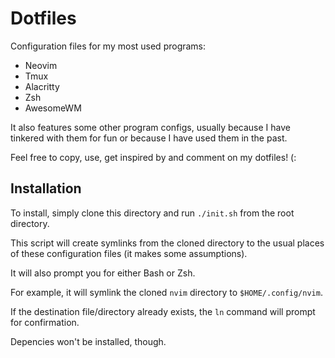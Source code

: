 # Dotfiles

Configuration files for my most used programs:
- Neovim
- Tmux
- Alacritty
- Zsh
- AwesomeWM

It also features some other program configs, usually because I have tinkered
with them for fun or because I have used them in the past.

Feel free to copy, use, get inspired by and comment on my dotfiles! (:

## Installation

To install, simply clone this directory and run `./init.sh` from the root directory.

This script will create symlinks from the cloned directory to the usual places
of these configuration files (it makes some assumptions).

It will also prompt you for either Bash or Zsh.

For example, it will symlink the cloned `nvim` directory to `$HOME/.config/nvim`.

If the destination file/directory already exists, the `ln` command will prompt for confirmation.

Depencies won't be installed, though.
